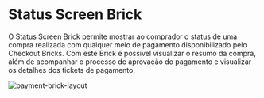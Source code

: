 # Status Screen Brick 

O Status Screen Brick permite mostrar ao comprador o status de uma compra realizada com qualquer meio de pagamento disponibilizado pelo Checkout Bricks. Com este Brick é possível visualizar o resumo da compra, além de acompanhar o processo de aprovação do pagamento e visualizar os detalhes dos tickets de pagamento.

![payment-brick-layout](checkout-bricks/payment-brick-layout-pt.gif)